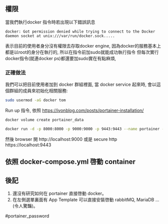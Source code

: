 ## 權限
當我們執行docker 指令時若出現以下錯誤訊息
```
docker: Got permission denied while trying to connect to the Docker daemon socket at unix:///var/run/docker.sock.....
```

表示目前的使用者身分沒有權限去存取docker engine, 因為docker的服務基本上都是以root的身分在執行的, 所以在指令前加sudo就能成功執行指令
但每次實行docker指令(就連docker ps)都還要加sudo實在有點麻煩,

### 正確做法
我們可以把目前使用者加到 docker 群組裡面, 當 docker service 起來時, 會以這個群組的成員來初始化相關服務:

``` bash
sudo usermod -aG docker tom
```

Run up 指令, 依照
https://ivonblog.com/posts/portainer-installation/
```bash
docker volume create portainer_data

docker run -d -p 8000:8000 -p 9000:9000 -p 9443:9443 --name portainer --restart=always -v /var/run/docker.sock:/var/run/docker.sock -v portainer_data:/data portainer/portainer-ce:latest
```


然後 browser 開 http://localhost:9000
或是 secure http  https://localhost:9443


## 依照 docker-compose.yml 啓動 container

## 後記

1. 還沒有研究如何在 portainer 直接啓動 docker。
2. 在左側選單裏面有 App Template 可以直接安裝啓動 rabbitMQ, MariaDB ...(令人驚豔)。



#portainer_password 

